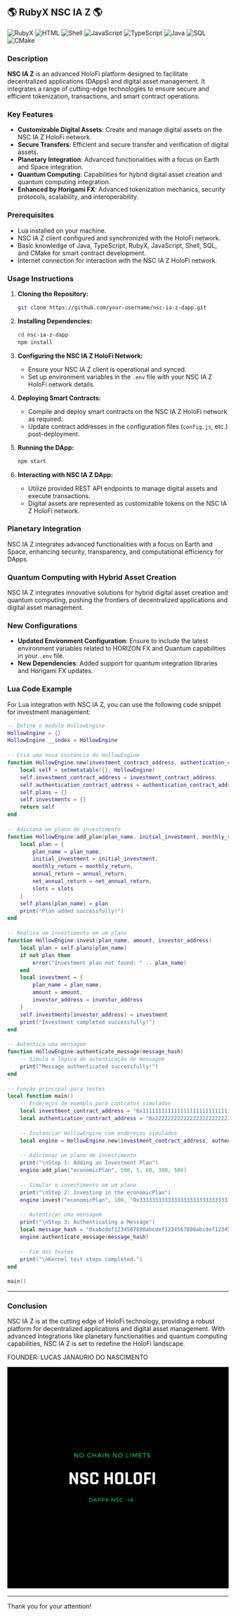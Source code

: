 


## 🌎 RubyX NSC IA Z 🌎 

![RubyX](https://img.shields.io/badge/rubyX-%23CC342D.svg?style=for-the-badge&logo=rubyX&logoColor=white)
![HTML](https://img.shields.io/badge/html5-%23E34F26.svg?style=for-the-badge&logo=html5&logoColor=white)
![Shell](https://img.shields.io/badge/shell_script-%23121011.svg?style=for-the-badge&logo=gnu-bash&logoColor=white)
![JavaScript](https://img.shields.io/badge/javascript-%23F7DF1E.svg?style=for-the-badge&logo=javascript&logoColor=black)
![TypeScript](https://img.shields.io/badge/typescript-%232B2D37.svg?style=for-the-badge&logo=typescript&logoColor=white)
![Java](https://img.shields.io/badge/java-%23F7DF1E.svg?style=for-the-badge&logo=java&logoColor=white)
![SQL](https://img.shields.io/badge/sql-%234F5B93.svg?style=for-the-badge&logo=sqlite&logoColor=white)
![CMake](https://img.shields.io/badge/cmake-%23000000.svg?style=for-the-badge&logo=cmake&logoColor=white)

### Description

**NSC IA Z** is an advanced HoloFi platform designed to facilitate decentralized applications (DApps) and digital asset management. It integrates a range of cutting-edge technologies to ensure secure and efficient tokenization, transactions, and smart contract operations.

### Key Features

- **Customizable Digital Assets**: Create and manage digital assets on the NSC IA Z HoloFi network.
- **Secure Transfers**: Efficient and secure transfer and verification of digital assets.
- **Planetary Integration**: Advanced functionalities with a focus on Earth and Space integration.
- **Quantum Computing**: Capabilities for hybrid digital asset creation and quantum computing integration.
- **Enhanced by Horigami FX**: Advanced tokenization mechanics, security protocols, scalability, and interoperability.

### Prerequisites

- Lua installed on your machine.
- NSC IA Z client configured and synchronized with the HoloFi network.
- Basic knowledge of Java, TypeScript, RubyX, JavaScript, Shell, SQL, and CMake for smart contract development.
- Internet connection for interaction with the NSC IA Z HoloFi network.

### Usage Instructions

1. **Cloning the Repository:**
   ```sh
   git clone https://github.com/your-username/nsc-ia-z-dapp.git
   ```

2. **Installing Dependencies:**
   ```sh
   cd nsc-ia-z-dapp
   npm install
   ```

3. **Configuring the NSC IA Z HoloFi Network:**
   - Ensure your NSC IA Z client is operational and synced.
   - Set up environment variables in the `.env` file with your NSC IA Z HoloFi network details.

4. **Deploying Smart Contracts:**
   - Compile and deploy smart contracts on the NSC IA Z HoloFi network as required.
   - Update contract addresses in the configuration files (`config.js`, etc.) post-deployment.

5. **Running the DApp:**
   ```sh
   npm start
   ```

6. **Interacting with NSC IA Z DApp:**
   - Utilize provided REST API endpoints to manage digital assets and execute transactions.
   - Digital assets are represented as customizable tokens on the NSC IA Z HoloFi network.

### Planetary Integration

NSC IA Z integrates advanced functionalities with a focus on Earth and Space, enhancing security, transparency, and computational efficiency for DApps.

### Quantum Computing with Hybrid Asset Creation

NSC IA Z integrates innovative solutions for hybrid digital asset creation and quantum computing, pushing the frontiers of decentralized applications and digital asset management.

### New Configurations

- **Updated Environment Configuration**: Ensure to include the latest environment variables related to HORIZON FX and Quantum capabilities in your `.env` file.
- **New Dependencies**: Added support for quantum integration libraries and Horigami FX updates.

### Lua Code Example

For Lua integration with NSC IA Z, you can use the following code snippet for investment management:

```lua
-- Define o módulo HollowEngine
HollowEngine = {}
HollowEngine.__index = HollowEngine

-- Cria uma nova instância do HollowEngine
function HollowEngine.new(investment_contract_address, authentication_contract_address)
    local self = setmetatable({}, HollowEngine)
    self.investment_contract_address = investment_contract_address
    self.authentication_contract_address = authentication_contract_address
    self.plans = {}
    self.investments = {}
    return self
end

-- Adiciona um plano de investimento
function HollowEngine:add_plan(plan_name, initial_investment, monthly_return, annual_return, net_annual_return, slots)
    local plan = {
        plan_name = plan_name,
        initial_investment = initial_investment,
        monthly_return = monthly_return,
        annual_return = annual_return,
        net_annual_return = net_annual_return,
        slots = slots
    }
    self.plans[plan_name] = plan
    print("Plan added successfully!")
end

-- Realiza um investimento em um plano
function HollowEngine:invest(plan_name, amount, investor_address)
    local plan = self.plans[plan_name]
    if not plan then
        error("Investment plan not found: " .. plan_name)
    end
    local investment = {
        plan_name = plan_name,
        amount = amount,
        investor_address = investor_address
    }
    self.investments[investor_address] = investment
    print("Investment completed successfully!")
end

-- Autentica uma mensagem
function HollowEngine:authenticate_message(message_hash)
    -- Simula a lógica de autenticação de mensagem
    print("Message authenticated successfully!")
end

-- Função principal para testes
local function main()
    -- Endereços de exemplo para contratos simulados
    local investment_contract_address = "0x1111111111111111111111111111111111111111"
    local authentication_contract_address = "0x2222222222222222222222222222222222222222"

    -- Instanciar HollowEngine com endereços simulados
    local engine = HollowEngine.new(investment_contract_address, authentication_contract_address)

    -- Adicionar um plano de investimento
    print("\nStep 1: Adding an Investment Plan")
    engine:add_plan("economicPlan", 500, 5, 60, 300, 500)

    -- Simular o investimento em um plano
    print("\nStep 2: Investing in the economicPlan")
    engine:invest("economicPlan", 100, "0x3333333333333333333333333333333333333333")

    -- Autenticar uma mensagem
    print("\nStep 3: Authenticating a Message")
    local message_hash = "0xabcdef1234567890abcdef1234567890abcdef1234567890abcdef1234567890"
    engine:authenticate_message(message_hash)

    -- Fim dos testes
    print("\nKernel test steps completed.")
end

main()
```

---

### Conclusion

NSC IA Z is at the cutting edge of HoloFi technology, providing a robust platform for decentralized applications and digital asset management. With advanced integrations like planetary functionalities and quantum computing capabilities, NSC IA Z is set to redefine the HoloFi landscape.

<p>FOUNDER: LUCAS JANAURIO DO NASCIMENTO</p>

<img src="B.PNG" alt="Hollow Ether Logo">

---

Thank you for your attention!

